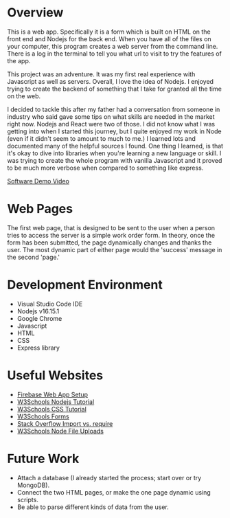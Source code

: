 # Overview

This is a web app. Specifically it is a form which is built on HTML on the front end and Nodejs for the back end. When you have all of the files on your computer, 
this program creates a web server from the command line. There is a log in the terminal to tell you what url to visit to try the features of the app. 

This project was an adventure. It was my first real experience with Javascript as well as servers. Overall, I love the idea of Nodejs. I enjoyed 
trying to create the backend of something that I take for granted all the time on the web. 

I decided to tackle this after my father had a conversation from someone in industry who said gave some tips on what skills are needed in the market right now. Nodejs and React were two of those. I did not know what I was getting into when I started this journey, but I quite enjoyed my work in Node (even if it didn't seem to amount to much to me.) I learned lots and documented many of the helpful sources I found. One thing I learned, is that it's okay to dive into libraries when you're learning a new language or skill. I was trying to create the whole program with vanilla Javascript and it proved to be much more verbose when compared to something like express. 


[Software Demo Video](https://youtu.be/wUbDkOFxF00)

# Web Pages

The first web page, that is designed to be sent to the user when a person tries to access the server is a simple work order form. In theory, once the form has been submitted, the page dynamically changes and thanks the user. 
The most dynamic part of either page would the 'success' message in the second 'page.'

# Development Environment

* Visual Studio Code IDE
* Nodejs v16.15.1
* Google Chrome
* Javascript
* HTML
* CSS
* Express library

# Useful Websites

* [Firebase Web App Setup](https://firebase.google.com/docs/web/setup)
* [W3Schools Nodejs Tutorial](https://www.w3schools.com/nodejs/nodejs_url.asp)
* [W3Schools CSS Tutorial](https://www.w3schools.com/css/default.asp)
* [W3Schools Forms](https://www.w3schools.com/html/html_forms.asp)
* [Stack Overflow Import vs. require](https://stackoverflow.com/questions/72216490/syntaxerror-cannot-use-import-statement-outside-a-module-firebase-with-nodejs)
* [W3Schools Node File Uploads](https://www.w3schools.com/nodejs/nodejs_uploadfiles.asp)

# Future Work

* Attach a database (I already started the process; start over or try MongoDB).
* Connect the two HTML pages, or make the one page dynamic using scripts.
* Be able to parse different kinds of data from the user. 